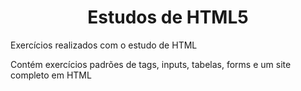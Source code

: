 <h1 align="center"> Estudos de HTML5 </h1>

<p>Exercícios realizados com o estudo de HTML</p>
<p>Contém exercícios padrões de tags, inputs, tabelas, forms e um site completo em HTML</p>
